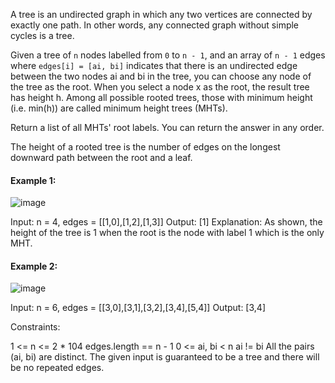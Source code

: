 A tree is an undirected graph in which any two vertices are connected by exactly one path. In other words, any connected graph without simple cycles is a tree.

Given a tree of ```n``` nodes labelled from ```0``` to ```n - 1```, and an array of ```n - 1``` edges where ```edges[i] = [ai, bi]``` indicates that there is an undirected edge between the two nodes ai and bi in the tree, you can choose any node of the tree as the root. When you select a node x as the root, the result tree has height h. Among all possible rooted trees, those with minimum height (i.e. min(h))  are called minimum height trees (MHTs).

Return a list of all MHTs' root labels. You can return the answer in any order.

The height of a rooted tree is the number of edges on the longest downward path between the root and a leaf.

 

#### Example 1:
![image](https://github.com/user-attachments/assets/e8d2d2e6-187b-4327-b99c-0e8dab824a79)


Input: n = 4, edges = [[1,0],[1,2],[1,3]]
Output: [1]
Explanation: As shown, the height of the tree is 1 when the root is the node with label 1 which is the only MHT.

#### Example 2:

![image](https://github.com/user-attachments/assets/2290df4e-83aa-45ea-8705-e5e81bd77811)

Input: n = 6, edges = [[3,0],[3,1],[3,2],[3,4],[5,4]]
Output: [3,4]
 

Constraints:

1 <= n <= 2 * 104
edges.length == n - 1
0 <= ai, bi < n
ai != bi
All the pairs (ai, bi) are distinct.
The given input is guaranteed to be a tree and there will be no repeated edges.
